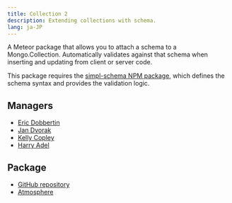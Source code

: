 ```yaml
---
title: Collection 2
description: Extending collections with schema.
lang: ja-JP
---
```


A Meteor package that allows you to attach a schema to a Mongo.Collection. Automatically validates against that schema when inserting and updating from client or server code.

This package requires the [simpl-schema NPM package](https://github.com/aldeed/simple-schema-js), which defines the schema syntax and provides the validation logic.

## Managers
* [Eric Dobbertin](https://github.com/sponsors/aldeed)
* [Jan Dvorak](https://github.com/sponsors/StorytellerCZ)
* [Kelly Copley](https://github.com/sponsors/copleykj)
* [Harry Adel](https://github.com/harryadel)

## Package
- [GitHub repository](https://github.com/Meteor-Community-Packages/meteor-collection2)
- [Atmosphere](https://atmospherejs.com/aldeed/collection2)
